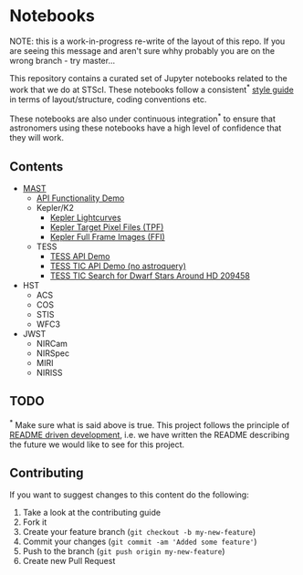 # Notebooks

NOTE: this is a work-in-progress re-write of the layout of this repo.  If you are seeing this message and aren't sure whhy probably you are on the wrong branch - try master...

This repository contains a curated set of Jupyter notebooks related to the work that we do at STScI. These notebooks follow a consistent<sup>\*</sup> [style guide]( https://github.com/spacetelescope/style-guides/issues/2) in terms of layout/structure, coding conventions etc.

These notebooks are also under continuous integration<sup>\*</sup> to ensure that astronomers using these notebooks have a high level of confidence that they will work.

## Contents

- [MAST](https://archive.stsci.edu/)
  - [API Functionality Demo](MAST/astroquery_functionality_demo.ipynb)
  - Kepler/K2
    - [Kepler Lightcurves](MAST/Kepler/Kepler_Lightcurve/kepler_lightcurve.ipynb)
    - [Kepler Target Pixel Files (TPF)](MAST/Kepler/Kepler_TPF/kepler_tpf.ipynb)
    - [Kepler Full Frame Images (FFI)](MAST/Kepler/Kepler_FFI/kepler_ffi.ipynb)
  - TESS
    - [TESS API Demo](MAST/TESS/tess_api_demo.ipynb)
    - [TESS TIC API Demo (no astroquery)](MAST/TESS/tess_tic_api_demo.ipynb)
    - [TESS TIC Search for Dwarf Stars Around HD 209458](MAST/TESS/tess_tic_search_for_dwarf_stars_around_hd_209458.ipynb)
- HST
  - ACS
  - COS
  - STIS
  - WFC3
- JWST
  - NIRCam
  - NIRSpec
  - MIRI
  - NIRISS

## TODO

<sup>\*</sup> Make sure what is said above is true. This project follows the principle of [README driven development](http://tom.preston-werner.com/2010/08/23/readme-driven-development.html), i.e. we have written the README describing the future we would like to see for this project.


## Contributing

If you want to suggest changes to this content do the following:

1. Take a look at the contributing guide
2. Fork it
3. Create your feature branch (`git checkout -b my-new-feature`)
4. Commit your changes (`git commit -am 'Added some feature'`)
5. Push to the branch (`git push origin my-new-feature`)
6. Create new Pull Request

